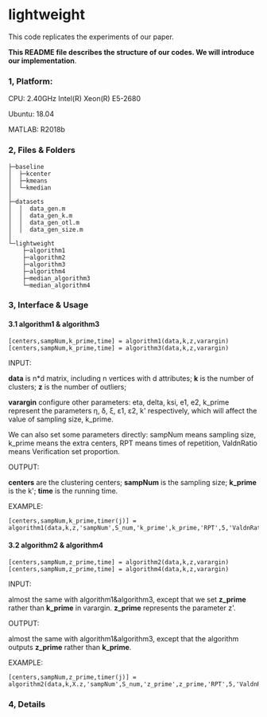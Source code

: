 # lightweight

This code replicates the experiments of our paper. 

> 

**This README file describes the structure of our codes. We will introduce our implementation**. 

### 1, Platform: 

CPU: 2.40GHz Intel(R) Xeon(R) E5-2680

Ubuntu: 18.04

MATLAB: R2018b

### 2, Files & Folders

    ├─baseline
    │  ├─kcenter     
    │  ├─kmeans      
    │  └─kmedian
    │              
    ├─datasets
    │  │  data_gen.m
    │  │  data_gen_k.m
    │  │  data_gen_otl.m
    │  │  data_gen_size.m
    │          
    └─lightweight
        ├─algorithm1
        ├─algorithm2
        ├─algorithm3
        ├─algorithm4
        ├─median_algorithm3
        └─median_algorithm4



### 3, Interface & Usage

#### 3.1 algorithm1 & algorithm3

```
[centers,sampNum,k_prime,time] = algorithm1(data,k,z,varargin)
[centers,sampNum,k_prime,time] = algorithm3(data,k,z,varargin)
```

INPUT: 

**data** is n*d matrix, including n vertices with d attributes; **k** is the number of clusters; **z** is the number of outliers; 

**varargin** configure other parameters: eta, delta, ksi, e1, e2, k_prime represent the parameters η, δ, ξ, ε1, ε2, k' respectively, which will affect the value of sampling size, k_prime. 

We can also set some parameters directly:  sampNum means sampling size, k_prime means the extra centers, RPT means times of repetition, ValdnRatio means Verification set proportion. 

OUTPUT: 

**centers** are the clustering centers; **sampNum** is the sampling size; **k_prime** is the k'; **time** is the running time. 

EXAMPLE: 

```
[centers,sampNum,k_prime,timer(j)] = algorithm1(data,k,z,'sampNum',S_num,'k_prime',k_prime,'RPT',5,'ValdnRatio',0.02);
```



#### 3.2 algorithm2 & algorithm4

```
[centers,sampNum,z_prime,time] = algorithm2(data,k,z,varargin)
[centers,sampNum,z_prime,time] = algorithm4(data,k,z,varargin)
```

INPUT: 

almost the same with algorithm1&algorithm3, except that we set **z_prime**  rather than **k_prime** in varargin. **z_prime**  represents the parameter z'. 

OUTPUT: 

almost the same with algorithm1&algorithm3, except that the algorithm outputs **z_prime**  rather than **k_prime**.

EXAMPLE: 

```
[centers,sampNum,z_prime,timer(j)] = algorithm2(data,k,X.z,'sampNum',S_num,'z_prime',z_prime,'RPT',5,'ValdnRatio',0.2);
```



### 4, Details

